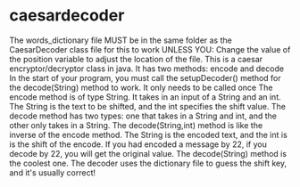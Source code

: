 # caesardecoder
The words_dictionary file MUST be in the same folder as the CaesarDecoder class file for this to work UNLESS YOU: 
Change the value of the position variable to adjust the location of the file.
This is a caesar encryptor/decryptor class in java. It has two methods: encode and decode
In the start of your program, you must call the setupDecoder() method for the decode(String) method to work. It only needs to be called once
The encode method is of type String. It takes in an input of a String and an int.
The String is the text to be shifted, and the int specifies the shift value.
The decode method has two types: one that takes in a String and int, and the other only takes in a String.
The decode(String,int) method is like the inverse of the encode method. The String is the encoded text, and the int is is the shift of the encode. If you had encoded a message by 22, if you decode by 22, you will get the original value.
The decode(String) method is the coolest one. The decoder uses the dictionary file to guess the shift key, and it's usually correct!
